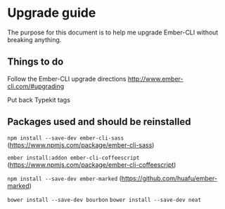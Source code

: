 # Upgrade guide

The purpose for this document is to help me upgrade Ember-CLI without breaking anything.

## Things to do

Follow the Ember-CLI upgrade directions
http://www.ember-cli.com/#upgrading

Put back Typekit tags

## Packages used and should be reinstalled

`npm install --save-dev ember-cli-sass`
(https://www.npmjs.com/package/ember-cli-sass)

`ember install:addon ember-cli-coffeescript`
(https://www.npmjs.com/package/ember-cli-coffeescript)

`npm install --save-dev ember-marked`
(https://github.com/huafu/ember-marked)

`bower install --save-dev bourbon`
`bower install --save-dev neat`
